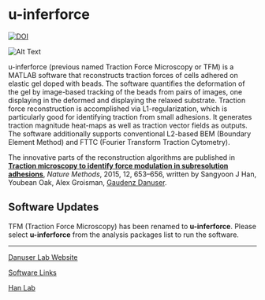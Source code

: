 # u-inferforce
[![DOI](https://zenodo.org/badge/DOI/10.5281/zenodo.11211836.svg)](https://doi.org/10.5281/zenodo.11211836)

![Alt Text](img/TFMThumbnail.jpg?raw=true)

u-inferforce (previous named Traction Force Microscopy or TFM) is a MATLAB software that reconstructs traction forces of cells adhered on elastic gel doped with beads. The software quantifies the deformation of the gel by image-based tracking of the beads from pairs of images, one displaying in the deformed and displaying the relaxed substrate. Traction force reconstruction is accomplished via L1-regularization, which is particularly good for identifying traction from small adhesions. It generates traction magnitude heat-maps as well as traction vector fields as outputs. The software additionally supports conventional L2-based BEM (Boundary Element Method) and FTTC (Fourier Transform Traction Cytometry).

The innovative parts of the reconstruction algorithms are published in [**Traction microscopy to identify force modulation in subresolution adhesions**](https://doi.org/10.1038/nmeth.3430), *Nature Methods*, 2015, 12, 653–656, written by Sangyoon J Han, Youbean Oak, Alex Groisman, [Gaudenz Danuser](https://www.danuserlab-utsw.org/).

## Software Updates

TFM (Traction Force Microscopy) has been renamed to **u-inferforce**. Please select **u-inferforce** from the analysis packages list to run the software.

----------------------
[Danuser Lab Website](https://www.danuserlab-utsw.org/)

[Software Links](https://github.com/DanuserLab/)

[Han Lab](https://sites.google.com/mtu.edu/hanlab/)
